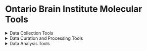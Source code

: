 # Ontario Brain Institute Molecular Tools

<details><summary>Data Collection Tools</summary>
&nbsp 
    
| Tool/Pipeline | Description | Requirements | Compute Location | Research Program(s) |
| ---------------- | ----------- | --------------------------- | ----------- | ---------|
| [LabKey](https://www.labkey.com/) | Software used for life science data management. Data is collected in data form. <details><summary>License</summary>Apache Version 2.0</details> <details><summary>Tool Citation(s)</summary>**General Use**: Nelson EK, Piehler B, Eckels J, Rauch A, Bellew M, Hussey P, Ramsay S, Nathe C, Lum K, Krouse K, Stearns D, Connolly B, Skillman T, Igra M. LabKey Server: An open source platform for scientific data integration, analysis and collaboration. BMC Bioinformatics 2011 Mar 9; 12(1): 71. <br></br> **Proteomics**: Rauch A, Bellew M, Eng J, Fitzgibbon M, Holzman T, Hussey P, Igra M, Maclean B, Lin CW, Detter A, Fang R, Faca V, Gafken P, Zhang H, Whitaker J, States D, Hanash S, Paulovich A, McIntosh MW: Computational Proteomics Analysis System (CPAS):  An Extensible, Open-Source Analytic System for Evaluating and Publishing Proteomic Data and High Throughput Biological Experiments. Journal of Proteome Research 2006, 5:112-121. <br></br> **Flow**: Shulman N, Bellew M, Snelling G, Carter D, Huang Y, Li H, Self SG, McElrath MJ, De Rosa SC: Development of an automated analysis system for data from flow cytometric intracellular cytokine staining assays from clinical vaccine trials. Cytometry 2008, 73A:847-856.</details>| N/A | Brain-CODE | CAN-BIND |
| [ClinVar](https://www.ncbi.nlm.nih.gov/clinvar/) | Scientifically supported public archive of reports of the relationships among human variations and phenotypes <details><summary>License</summary>Permissive License</details> <details><summary>Tool Citation(s)</summary>Landrum MJ, Lee JM, Benson M, Brown GR, Chao C, Chitipiralla S, Gu B, Hart J, Hoffman D, Jang W, Karapetyan K, Katz K, Liu C, Maddipatla Z, Malheiro A, McDaniel K, Ovetsky M, Riley G, Zhou G, Holmes JB, Kattman BL, Maglott DR. ClinVar: improving access to variant interpretations and supporting evidence. Nucleic Acids Res . 2018 Jan 4. PubMed PMID: 29165669 </details> <details><summary>Relevant Publications</summary>To be filled</details> | N/A | Web-based | EpLink |
| OMIM| A comprehensive manual of human genes and genetic phenotypes | N/A |  Web-based | EpLink |
| Varsome | A variant knowledge community, data aggregator, and variant data discovery tool | N/A |  Web-based | EpLink |


</details>

<details><summary>Data Curation and Processing Tools</summary>
&nbsp 
    
| Tool/Pipeline | Description | Requirements | Compute Location | Research Program(s) |
| ---------------- | ----------- | --------------------------- | ----------- | ---------|
| Plink | genome association analysis toolset that can be used to conduct a range of large scale analyses| N/A | At the lab | ONDRI |
| Meds Tool | Excel based tool that performs drug categorization.| N/A | At the lab | ONDRI |
| Simoa | Tool used for molecular classification of amyloid and Tau proteins | N/A | Brain-CODE | ONDRI |
| Masshunter | Quantitation tool upstream of data upload| N/A | At the lab | ONDRI |
| Adobe Acrobat Pro 2020 | Software used to redact all personal health information (PHI) from genetic reports| N/A | At the lab | EpLink |
</details>

<details><summary>Data Analysis Tools</summary>
&nbsp 
    
| Tool/Pipeline | Description | Requirements | Compute Location | Research Program(s) |
| ---------------- | ----------- | --------------------------- | ----------- | ---------|
| R Software |Software used to write scripts to conduct data analysis.| N/A | At the lab | ONDRI |
| SPSS |Software used to write scripts to conduct data analysis.| N/A | At the lab | ONDRI, EpLink |
| Metaboanalyst.ca | Website used for data analysis of blood sample data. | N/A | Web-based | ONDRI |
| impute lcmd (R package) | R package used for data analysis (molecular missing data below LOD) | N/A | At the lab | ONDRI |
| Mplus | Software used for structural modeling of blood sample data. | N/A | At the lab | ONDRI |
   
</details>
